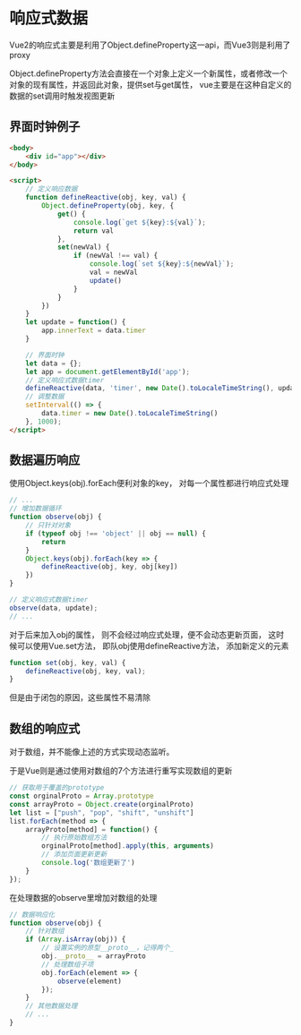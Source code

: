 # 响应式数据

Vue2的响应式主要是利用了Object.defineProperty这一api，而Vue3则是利用了proxy

Object.defineProperty方法会直接在一个对象上定义一个新属性，或者修改一个对象的现有属性，并返回此对象，提供set与get属性， vue主要是在这种自定义的数据的set调用时触发视图更新

## 界面时钟例子

``` html
<body>
    <div id="app"></div>
</body>

<script>
    // 定义响应数据
    function defineReactive(obj, key, val) {
        Object.defineProperty(obj, key, {
            get() {
                console.log(`get ${key}:${val}`);
                return val
            },
            set(newVal) {
                if (newVal !== val) {
                    console.log(`set ${key}:${newVal}`);
                    val = newVal
                    update()
                }
            }
        })
    }
    let update = function() {
        app.innerText = data.timer
    }

    // 界面时钟
    let data = {};
    let app = document.getElementById('app');
    // 定义响应式数据timer
    defineReactive(data, 'timer', new Date().toLocaleTimeString(), update);
    // 调整数据
    setInterval(() => {
        data.timer = new Date().toLocaleTimeString()
    }, 1000);
</script>
```

## 数据遍历响应

使用Object.keys(obj).forEach便利对象的key， 对每一个属性都进行响应式处理

``` js
// ...
// 增加数据循环
function observe(obj) {
    // 只针对对象
    if (typeof obj !== 'object' || obj == null) {
        return
    }
    Object.keys(obj).forEach(key => {
        defineReactive(obj, key, obj[key])
    })
}

// 定义响应式数据timer
observe(data, update);
// ...
```

对于后来加入obj的属性， 则不会经过响应式处理，便不会动态更新页面， 这时候可以使用Vue.set方法， 即队obj使用defineReactive方法， 添加新定义的元素

``` js
function set(obj, key, val) {
    defineReactive(obj, key, val);
}
```

但是由于闭包的原因，这些属性不易清除

## 数组的响应式

对于数组，并不能像上述的方式实现动态监听。

于是Vue则是通过使用对数组的7个方法进行重写实现数组的更新

``` js
// 获取用于覆盖的prototype
const orginalProto = Array.prototype
const arrayProto = Object.create(orginalProto)
let list = ["push", "pop", "shift", "unshift"]
list.forEach(method => {
    arrayProto[method] = function() {
        // 执行原始数组方法
        orginalProto[method].apply(this, arguments)
        // 添加页面更新更新
        console.log('数组更新了')
    }
});
```

在处理数据的observe里增加对数组的处理

``` js
// 数据响应化
function observe(obj) {
    // 针对数组
    if (Array.isArray(obj)) {
        // 设置实例的原型__proto__，记得两个_
        obj.__proto__ = arrayProto
        // 处理数组子项
        obj.forEach(element => {
            observe(element)
        });
    }
    // 其他数据处理
    // ...
}
```
